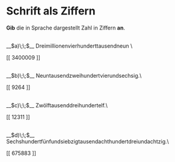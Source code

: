<!--
version:  0.0.1

language: de

@style
main > *:not(:last-child) {
  margin-bottom: 3rem;
}

input {
    text-align: center;
}

.flex-container {
    display: flex;
    flex-wrap: wrap;
    align-items: stretch;
    gap: 20px;
}

.flex-child {
    flex: 1;
    min-width: 350px;
    margin-right: 20px;
}

@media (max-width: 400px) {
    .flex-child {
        flex: 100%;
        margin-right: 0;
    }
}
@end

formula: \carry   \textcolor{red}{\scriptsize #1}
formula: \digit   \rlap{\carry{#1}}\phantom{#2}#2
formula: \permil  \text{‰}

import: https://raw.githubusercontent.com/LiaTemplates/Tikz-Jax/main/README.md

script: https://cdn.jsdelivr.net/gh/LiaTemplates/Tikz-Jax@main/dist/index.js


tags: Vokabeln, Zahlenverständnis, sehr leicht, sehr niedrig, Angeben

comment: Eine Zahl in Worten, schreibe sie in Ziffern auf.

author: Martin Lommatzsch

-->




# Schrift als Ziffern

**Gib** die in Sprache dargestellt Zahl in Ziffern **an**.

<section class="flex-container">

<div class="flex-child">
<br>
__$a)\;\;$__ Dreimillionenvierhunderttausendneun  \

[[  3400009  ]]
<br>
</div>
<div class="flex-child">
<br>
__$b)\;\;$__ Neuntausendzweihundertvierundsechsig.\

[[    9264   ]]
<br>
</div>
<div class="flex-child">
<br>
__$c)\;\;$__ Zwölftausenddreihundertelf.\

[[   12311   ]]
<br>
</div>
<div class="flex-child">
<br>
__$d)\;\;$__ Sechshundertfünfundsiebzigtausendachthundertdreiundachtzig.\

[[   675883  ]]

</div>
</section>
<br>
<br>
<br>
<br>

